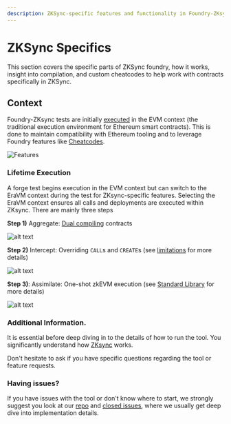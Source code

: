 ```yaml
---
description: ZKSync-specific features and functionality in Foundry-ZKsync, including dual compilation, EraVM execution, and custom cheatcodes.
---
```


# ZKSync Specifics

This section covers the specific parts of ZKSync foundry, how it works, insight into compilation, and custom cheatcodes to help work with contracts specifically in ZKSync.

## Context

Foundry-ZKsync tests are initially [executed](execution-overview) in the EVM context (the traditional execution environment for Ethereum smart contracts). This is done to maintain compatibility with Ethereum tooling and to leverage Foundry features like [Cheatcodes](limitations/cheatcodes).

![Features](/key-features.png)

### Lifetime Execution

A forge test begins execution in the EVM context but can switch to the EraVM context during the test for ZKsync-specific features. Selecting the EraVM context ensures all calls and deployments are executed within ZKsync.
There are mainly three steps

**Step 1)** Aggregate: [Dual compiling](compilation-overview) contracts

![alt text](/lifetime/step-1.png)

**Step 2)** Intercept: Overriding `CALL`s and `CREATE`s (see [limitations](limitations/overview) for more details)

![alt text](/lifetime/step-2.png)

**Step 3)**: Assimilate: One-shot zkEVM execution (see [Standard Library](forge-zksync-std) for more details)

![alt text](/lifetime/step-3.png)

### Additional Information.

It is essential before deep diving in to the details of how to run the tool. You significantly understand how [ZKsync](https://docs.zksync.io/) works.

Don't hesitate to ask if you have specific questions regarding the tool or feature requests.

### Having issues?

If you have issues with the tool or don't know where to start, we strongly suggest you look at our [repo](https://github.com/matter-labs/foundry-zksync) and [closed issues](https://github.com/matter-labs/foundry-zksync/issues?q=is%3Aissue+is%3Aclosed), where we usually get deep dive into implementation details.